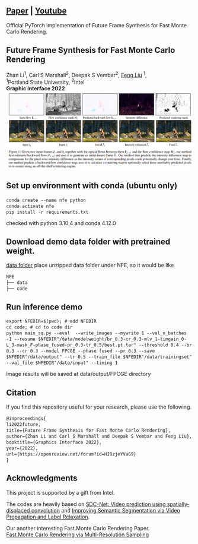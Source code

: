 
## [Paper](https://openreview.net/forum?id=HI9zjeYVaG9) | [Youtube](https://youtu.be/CHpYz3D6ig4?t=574) 
Official PyTorch implementation of Future Frame Synthesis for Fast Monte Carlo Rendering.<br>

## Future Frame Synthesis for Fast Monte Carlo Rendering<br>
Zhan Li<sup>1</sup>, Carl S Marshall<sup>2</sup>, Deepak S Vembar<sup>2</sup>, [Feng Liu](http://web.cecs.pdx.edu/~fliu/) <sup>1</sup>, <br>
 <sup>1</sup>Portland State University, <sup>2</sup>Intel <br>
**Graphic Interface 2022**
<img src="figure/figure.png"> 

## Set up environment with conda (ubuntu only)
```shell
conda create --name nfe python
conda activate nfe
pip install -r requirements.txt
```
checked with python 3.10.4 and conda 4.12.0 <br/>

## Download demo data folder with pretrained weight. 
[data folder](https://drive.google.com/file/d/16Oqlegy_ruDNABwOIj98nzjUKWgQoICp/view?usp=sharing)
place unzipped data folder under NFE, so it would be like 
```shell
NFE
├── data
├── code

```

## Run inference demo
```shell
export NFEDIR=$(pwd); # add NFEDIR 
cd code; # cd to code dir
python main_sq.py --eval  --write_images --mywrite 1 --val_n_batches -1 --resume $NFEDIR"/data/modelweight/br_0.3-cr_0.3-mlv_1-limgain_0-L_3-mask_F-phase_fused-pr_0.3-tr_0.5/best.pt.tar" --threshold 0.4 --br 0.3 --cr 0.3 --model FPCGE --phase fused --pr 0.3 --save $NFEDIR"/data/output" --tr 0.5 --train_file $NFEDIR"/data/trainingset" --val_file $NFEDIR"/data/input" --timing 1
```
Image results will be saved at data/output/FPCGE directory
## Citation
If you find this repository useful for your research, please use the following.

```
@inproceedings{
li2022future,
title={Future Frame Synthesis for Fast Monte Carlo Rendering},
author={Zhan Li and Carl S Marshall and Deepak S Vembar and Feng Liu},
booktitle={Graphics Interface 2022},
year={2022},
url={https://openreview.net/forum?id=HI9zjeYVaG9}
}
```


## Acknowledgments
This project is supported by a gift from Intel.

The codes are heavily based on [SDC-Net: Video prediction using spatially-displaced convolution](https://openaccess.thecvf.com/content_ECCV_2018/papers/Fitsum_Reda_SDC-Net_Video_prediction_ECCV_2018_paper.pdf) and [Improving Semantic Segmentation via Video Propagation and Label Relaxation](https://github.com/bryanyzhu/semantic-segmentation). <br/>

Our another interesting Fast Monte Carlo Rendering Paper. <br/>
[Fast Monte Carlo Rendering via Multi-Resolution Sampling
](https://github.com/hqqxyy/msspl)